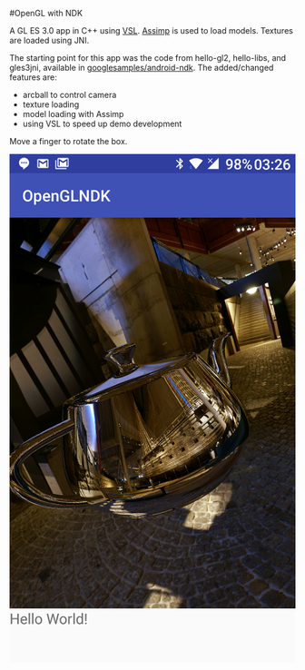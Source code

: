 #OpenGL with NDK 

A GL ES 3.0 app in C++ using [VSL](http://www.lighthouse3d.com/very-simple-libs/). [Assimp](http://www.assimp.org/) is used to load models. Textures are loaded using JNI.

The starting point for this app was the code from hello-gl2, hello-libs, and gles3jni, available in [googlesamples/android-ndk](https://developer.android.com/training/graphics/opengl/index.html). The added/changed features are: 
* arcball to control camera
* texture loading
* model loading with Assimp
* using VSL to speed up demo development

Move a finger to rotate the box.

![screenshot](openglndk.png)